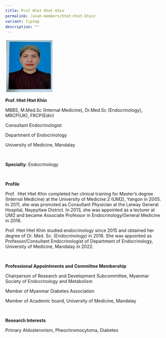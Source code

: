 ```yaml
---
title: Prof Htet Htet Khin
permalink: /anah-members/htet-htet-khin/
variant: tiptap
description: ""
---
```

<p></p><div class="isomer-image-wrapper"><img style="width: 30%;" height="auto" width="100%" alt="" src="/images/ANAH ASEAN Network of Adrenal/Members/Prof__Htet_Htet_Khin.png"></div><p></p><p><strong>Prof. Htet Htet Khin</strong></p><p>MBBS, <a rel="noopener noreferrer nofollow" target="_blank">M.Med.Sc</a> (Internal Medicine), <a rel="noopener noreferrer nofollow" target="_blank">Dr.Med.Sc</a> (Endocrinology), MRCP(UK), FRCP(Edin)</p><p>Consultant Endocrinologist</p><p>Department of Endocrinology</p><p>University of Medicine, Mandalay</p><p>&nbsp;</p><p><strong>Specialty</strong>: Endocrinology</p><p>&nbsp;</p><p><strong>Profile</strong></p><p>Prof. &nbsp;Htet Htet Khin completed her clinical training for Master’s degree (Internal Medicine) at the University of Medicine 2 (UM2), Yangon in 2005. In 2011, she was promoted as Consultant Physician at the Leiway General Hospital, Naypyitaw District. In 2013, she was appointed as a lecturer at UM2 and became Associate Professor in Endocrinology/General Medicine in 2016.</p><p></p><p>Prof. Htet Htet Khin studied endocrinology since 2015 and obtained her degree of Dr. Med. Sc. (Endocrinology) in 2018. She was appointed as Professor/Consultant Endocrinologist of Department of Endocrinology, University of Medicine, Mandalay in 2022.</p><p>&nbsp;</p><p><strong>Professional Appointments and Committee Membership</strong></p><p>Chairperson of Research and Development Subcommittee, Myanmar Society of Endocrinology and Metabolism</p><p>Member of Myanmar Diabetes Association</p><p>Member of Academic board, University of Medicine, Mandalay</p><p>&nbsp;</p><p><strong>Research Interests</strong></p><p>Primary Aldosteronism, Pheochromocytoma, Diabetes</p>